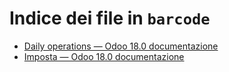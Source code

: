 # Indice dei file in `barcode`

- [Daily operations — Odoo 18.0 documentazione](./operations.md)
- [Imposta — Odoo 18.0 documentazione](./setup.md)
